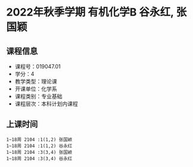 # 2022年秋季学期 有机化学B 谷永红, 张国颖






## 课程信息

- 课程号：019047.01
- 学分：4
- 教学类型：理论课
- 开课单位：化学系
- 课程类别：专业基础
- 课程层次：本科计划内课程

## 上课时间

```
1~18周 2104 :1(1,2) 张国颖
1~18周 2104 :1(1,2) 谷永红
1~18周 2104 :3(3,4) 张国颖
1~18周 2104 :3(3,4) 谷永红
```

